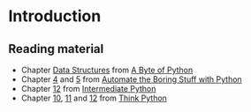 # Introduction

## Reading material

* Chapter [Data Structures](http://python.swaroopch.com/data_structures.html) from [A Byte of Python](http://python.swaroopch.com/index.html)
* Chapter [4](https://automatetheboringstuff.com/chapter4/) and [5](https://automatetheboringstuff.com/chapter5/) from [Automate the Boring Stuff with Python](https://automatetheboringstuff.com/chapter6/)
* Chapter [12](http://book.pythontips.com/en/latest/collections.html) from [Intermediate Python](http://book.pythontips.com/en/latest/index.html)
* Chapter [10](http://greenteapress.com/thinkpython/html/thinkpython011.html), [11](http://greenteapress.com/thinkpython/html/thinkpython012.html) and [12](http://greenteapress.com/thinkpython/html/thinkpython013.html) from [Think Python](http://greenteapress.com/thinkpython/html/index.html)

